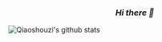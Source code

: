 <div align="center">
  <h3><em>Hi there 👋</em></h3>
</div>

![Qiaoshouzi's github stats](https://github-readme-stats.vercel.app/api?username=qiaoshouzi&show_icons=true&include_all_commits=true&theme=dark)
